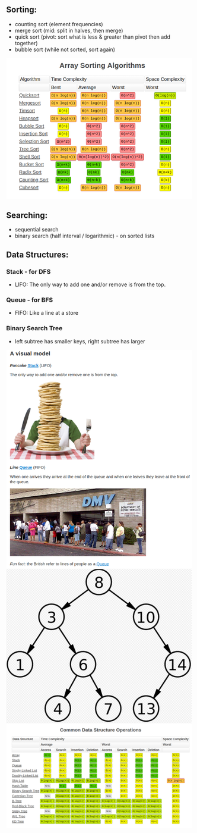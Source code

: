 ## Sorting: 
- counting sort (element frequencies)
- merge sort (mid: split in halves, then merge)
- quick sort (pivot: sort what is less & greater than pivot then add together)
- bubble sort (while not sorted, sort again)
<img src = "https://github.com/OanaIgnat/coding_practice/blob/master/complexity_sorting.png" width="500"/>


## Searching:
- sequential search 
- binary search (half interval / logarithmic) - on sorted lists

## Data Structures:
### Stack - for DFS
 - LIFO: The only way to add one and/or remove is from the top.
### Queue - for BFS
 - FIFO: Like a line at a store 
### Binary Search Tree
 - left subtree has smaller keys, right subtree has larger

<img src = "https://github.com/OanaIgnat/coding_practice/blob/master/lifo_fifo.png" width="500"/>

<img src = "https://github.com/OanaIgnat/coding_practice/blob/master/binarysearchtree.png" width="500"/>

<img src = "https://github.com/OanaIgnat/coding_practice/blob/master/complexity_datastructures.png" width="500"/>
